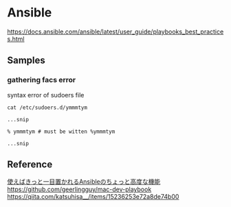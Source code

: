 # Ansible

<https://docs.ansible.com/ansible/latest/user_guide/playbooks_best_practices.html>

## Samples

### gathering facs error

syntax error of sudoers file

```bash=
cat /etc/sudoers.d/ymmmtym

...snip

% ymmmtym # must be witten %ymmmtym

...snip
```

## Reference
[使えばきっと一目置かれるAnsibleのちょっと高度な機能](https://qiita.com/dkuji/items/7d69adef06448458e6d3)
<https://github.com/geerlingguy/mac-dev-playbook>
<https://qiita.com/katsuhisa__/items/15236253e72a8de74b00>
